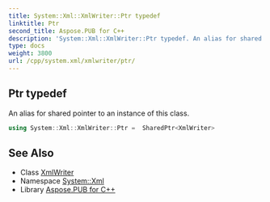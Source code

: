 ```yaml
---
title: System::Xml::XmlWriter::Ptr typedef
linktitle: Ptr
second_title: Aspose.PUB for C++
description: 'System::Xml::XmlWriter::Ptr typedef. An alias for shared pointer to an instance of this class in C++.'
type: docs
weight: 3800
url: /cpp/system.xml/xmlwriter/ptr/
---
```

## Ptr typedef


An alias for shared pointer to an instance of this class.

```cpp
using System::Xml::XmlWriter::Ptr =  SharedPtr<XmlWriter>
```

## See Also

* Class [XmlWriter](../)
* Namespace [System::Xml](../../)
* Library [Aspose.PUB for C++](../../../)
